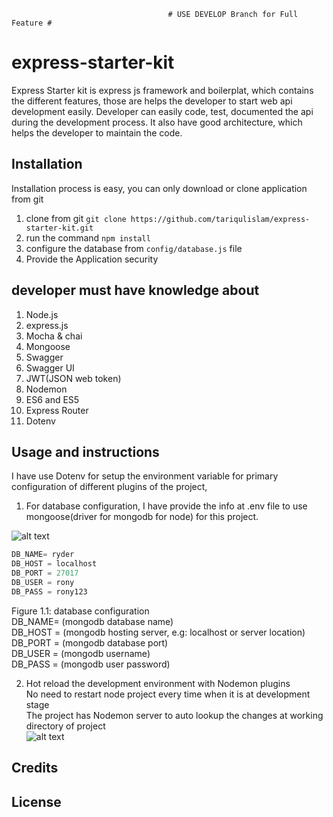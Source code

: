                                        # USE DEVELOP Branch for Full Feature #
# express-starter-kit
Express Starter kit is express js framework and boilerplat, which contains the different features, those are helps the developer to start web api development easily. Developer can easily code, test, documented the api during the development process. It also have good architecture, which helps the developer to maintain the code.

## Installation

Installation process is easy, you can only download or clone application from git

1. clone from git `git clone https://github.com/tariqulislam/express-starter-kit.git`
2. run the command `npm install`
3. configure the database from `config/database.js` file
4. Provide the Application security

## developer must have knowledge about

1. Node.js
2. express.js
3. Mocha & chai
4. Mongoose
5. Swagger
6. Swagger UI
7. JWT(JSON web token)
8. Nodemon
9. ES6 and ES5
10. Express Router
11. Dotenv


## Usage and instructions
I have use Dotenv for setup the environment variable for primary configuration of different plugins of the project,

1. For database configuration, I have provide the info at .env file to use mongoose(driver for mongodb for node) for this project.

![alt text](https://github.com/tariqulislam/express-starter-kit/blob/feature/user-guide/public/images/env.png)

```javascript
DB_NAME= ryder
DB_HOST = localhost
DB_PORT = 27017
DB_USER = rony
DB_PASS = rony123
```

Figure 1.1: database configuration <br />
    DB_NAME= (mongodb database name) <br />
    DB_HOST = (mongodb hosting server, e.g: localhost or server location) <br />
    DB_PORT = (mongodb database port) <br />
    DB_USER = (mongodb username) <br />
    DB_PASS = (mongodb user password) <br />

2. Hot reload the development environment with Nodemon plugins <br />
    No need to restart node project every time when it is at development stage <br />
    The project has Nodemon server to auto lookup the changes at working directory of project <br />
![alt text](https://github.com/tariqulislam/express-starter-kit/blob/feature/user-guide/public/images/nodemoon.png)

## Credits



## License
